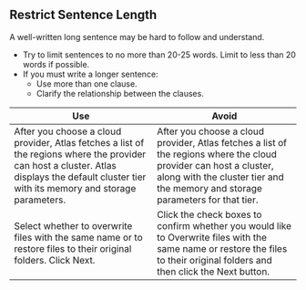 ## Restrict Sentence Length

A well-written long sentence may be hard to follow and understand.
- Try to limit sentences to no more than 20-25 words. Limit to less than 20 words if possible.
- If you must write a longer sentence: 
  - Use more than one clause. 
  - Clarify the relationship between the clauses.

| Use | Avoid |
| --- | --- |
| After you choose a cloud provider, Atlas fetches a list of the regions where the provider can host a cluster. Atlas displays the default cluster tier with its memory and storage parameters. | After you choose a cloud provider, Atlas fetches a list of the regions where the cloud provider can host a cluster, along with the cluster tier and the memory and storage parameters for that tier. |
| Select whether to overwrite files with the same name or to restore files to their original folders. Click Next. | Click the check boxes to confirm whether you would like to Overwrite files with the same name or restore the files to their original folders and then click the Next button. |
